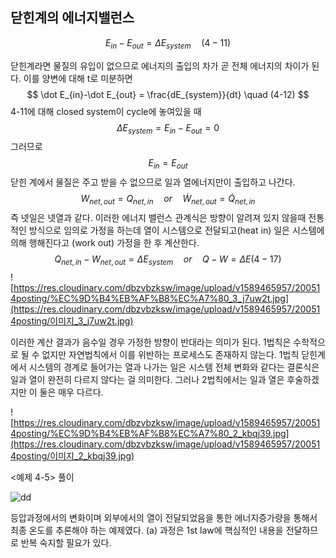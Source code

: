 ## 닫힌계의 에너지밸런스

$$
E_{in}-E_{out}=\Delta E_{system} \quad (4-11)
$$

닫힌계라면 물질의 유입이 없으므로 에너지의 출입의 차가 곧 전체 에너지의 차이가 된다.
이를 양변에 대해 t로 미분하면
$$
\dot E_{in}-\dot E_{out} = \frac{dE_{system}}{dt} \quad (4-12)
$$
4-11에 대해 closed system이 cycle에 놓여있을 때 
$$
\Delta E_{system}=E_{in}-E_{out}=0
$$
그러므로 
$$
E_{in}=E_{out}
$$
닫힌 계에서 물질은 주고 받을 수 없으므로 일과 열에너지만이 출입하고 나간다.
$$
W_{net,out}=Q_{net,in}\quad or \quad \dot W_{net,out}=\dot Q_{net,in}
$$
즉 넷일은 넷열과 같다.
이러한 에너지 밸런스 관계식은 방향이 알려져 있지 않을때 전통적인 방식으로 임의로 가정을 하는데 열이 시스템으로 전달되고(heat in) 일은 시스템에 의해 행해진다고 (work out) 가정을 한 후 계산한다.
$$
Q_{net,in}-W_{net,out}=\Delta E_{system} \quad or \quad Q-W=\Delta E (4-17)
$$
![https://res.cloudinary.com/dbzvbzksw/image/upload/v1589465957/200514posting/%EC%9D%B4%EB%AF%B8%EC%A7%80_3_j7uw2t.jpg](https://res.cloudinary.com/dbzvbzksw/image/upload/v1589465957/200514posting/이미지_3_j7uw2t.jpg)



이러한 계산 결과가 음수일 경우 가정한 방향이 반대라는 의미가 된다.
1법칙은 수학적으로 될 수 없지만 자연법칙에서 이를 위반하는 프로세스도 존재하지 않는다. 
1법칙 닫힌계에서 시스템의 경계로 들어가는 열과 나가는 일은 시스템 전체 변화와 같다는 결론식은 일과 열이 완전히 다르지 않다는 걸 의미한다.
그러나 2법칙에서는 일과 열은 후술하겠지만 이 둘은 매우 다르다. 

![https://res.cloudinary.com/dbzvbzksw/image/upload/v1589465957/200514posting/%EC%9D%B4%EB%AF%B8%EC%A7%80_2_kbqj39.jpg](https://res.cloudinary.com/dbzvbzksw/image/upload/v1589465957/200514posting/이미지_2_kbqj39.jpg)

<예제 4-5> 풀이

![dd](https://res.cloudinary.com/dbzvbzksw/image/upload/v1589494423/200514posting/FA2BB476-EB35-48D0-A48B-A95ED8EB5465_lh72nf.jpg)

등압과정에서의 변화이며 외부에서의 열이 전달되었음을 통한 에너지증가량을 통해서 최종 온도를 추론해야 하는 예제였다. 
(a) 과정은 1st law에 핵심적인 내용을 전달하므로 반복 숙지할 필요가 있다.